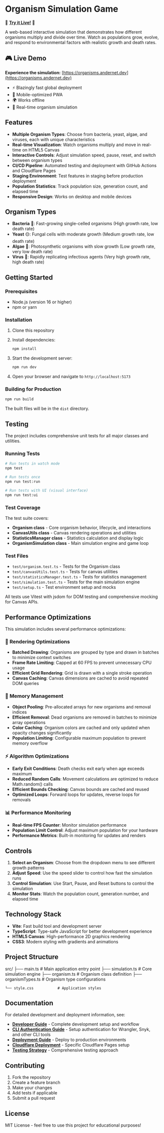 # Organism Simulation Game

🌟 **[Try it Live!](https://organisms.andernet.dev)** 🌟

A web-based interactive simulation that demonstrates how different organisms multiply and divide over time. Watch as populations grow, evolve, and respond to environmental factors with realistic growth and death rates.

## 🎮 Live Demo

**Experience the simulation:** [https://organisms.andernet.dev](https://organisms.andernet.dev)

- ⚡ Blazingly fast global deployment
- 📱 Mobile-optimized PWA  
- 🌍 Works offline
- 🚀 Real-time organism simulation

## Features

- **Multiple Organism Types**: Choose from bacteria, yeast, algae, and viruses, each with unique characteristics
- **Real-time Visualization**: Watch organisms multiply and move in real-time on HTML5 Canvas
- **Interactive Controls**: Adjust simulation speed, pause, reset, and switch between organism types
- **CI/CD Pipeline**: Automated testing and deployment with GitHub Actions and Cloudflare Pages
- **Staging Environment**: Test features in staging before production deployment
- **Population Statistics**: Track population size, generation count, and elapsed time
- **Responsive Design**: Works on desktop and mobile devices

## Organism Types

- **Bacteria** 🦠: Fast-growing single-celled organisms (High growth rate, low death rate)
- **Yeast** 🟡: Fungal cells with moderate growth (Medium growth rate, low death rate)
- **Algae** 🔵: Photosynthetic organisms with slow growth (Low growth rate, very low death rate)
- **Virus** 🔴: Rapidly replicating infectious agents (Very high growth rate, high death rate)

## Getting Started

### Prerequisites

- Node.js (version 16 or higher)
- npm or yarn

### Installation

1. Clone this repository
2. Install dependencies:

   ```bash
   npm install
   ```

3. Start the development server:

   ```bash
   npm run dev
   ```

4. Open your browser and navigate to `http://localhost:5173`

### Building for Production

```bash
npm run build
```

The built files will be in the `dist` directory.

## Testing

The project includes comprehensive unit tests for all major classes and utilities.

### Running Tests

```bash
# Run tests in watch mode
npm test

# Run tests once
npm run test:run

# Run tests with UI (visual interface)
npm run test:ui
```

### Test Coverage

The test suite covers:

- **Organism class** - Core organism behavior, lifecycle, and interactions
- **CanvasUtils class** - Canvas rendering operations and utilities  
- **StatisticsManager class** - Statistics calculation and display logic
- **OrganismSimulation class** - Main simulation engine and game loop

### Test Files

- `test/organism.test.ts` - Tests for the Organism class
- `test/canvasUtils.test.ts` - Tests for canvas utilities
- `test/statisticsManager.test.ts` - Tests for statistics management
- `test/simulation.test.ts` - Tests for the main simulation engine
- `test/setup.ts` - Test environment setup and mocks

All tests use Vitest with jsdom for DOM testing and comprehensive mocking for Canvas APIs.

## Performance Optimizations

This simulation includes several performance optimizations:

### 🚀 **Rendering Optimizations**

- **Batched Drawing**: Organisms are grouped by type and drawn in batches to minimize context switches
- **Frame Rate Limiting**: Capped at 60 FPS to prevent unnecessary CPU usage
- **Efficient Grid Rendering**: Grid is drawn with a single stroke operation
- **Canvas Caching**: Canvas dimensions are cached to avoid repeated DOM queries

### 🧠 **Memory Management**

- **Object Pooling**: Pre-allocated arrays for new organisms and removal indices
- **Efficient Removal**: Dead organisms are removed in batches to minimize array operations
- **Color Caching**: Organism colors are cached and only updated when opacity changes significantly
- **Population Limiting**: Configurable maximum population to prevent memory overflow

### ⚡ **Algorithm Optimizations**

- **Early Exit Conditions**: Death checks exit early when age exceeds maximum
- **Reduced Random Calls**: Movement calculations are optimized to reduce Math.random() calls
- **Efficient Bounds Checking**: Canvas bounds are cached and reused
- **Optimized Loops**: Forward loops for updates, reverse loops for removals

### 📊 **Performance Monitoring**

- **Real-time FPS Counter**: Monitor simulation performance
- **Population Limit Control**: Adjust maximum population for your hardware
- **Performance Metrics**: Built-in monitoring for updates and renders

## Controls

1. **Select an Organism**: Choose from the dropdown menu to see different growth patterns
2. **Adjust Speed**: Use the speed slider to control how fast the simulation runs
3. **Control Simulation**: Use Start, Pause, and Reset buttons to control the simulation
4. **Monitor Stats**: Watch the population count, generation number, and elapsed time

## Technology Stack

- **Vite**: Fast build tool and development server
- **TypeScript**: Type-safe JavaScript for better development experience
- **HTML5 Canvas**: High-performance 2D graphics rendering
- **CSS3**: Modern styling with gradients and animations

## Project Structure

src/
├── main.ts              # Main application entry point
├── simulation.ts        # Core simulation engine
├── organism.ts          # Organism class definition
├── organismTypes.ts     # Organism type configurations

```text
└── style.css           # Application styles
```

## Documentation

For detailed development and deployment information, see:

- **[Developer Guide](./docs/DEVELOPER_GUIDE.md)** - Complete development setup and workflow
- **[CLI Authentication Guide](./docs/CLI_AUTHENTICATION.md)** - Setup authentication for Wrangler, Snyk, and other CLI tools
- **[Deployment Guide](./docs/DEPLOYMENT.md)** - Deploy to production environments
- **[Cloudflare Deployment](./docs/CLOUDFLARE_DEPLOYMENT.md)** - Specific Cloudflare Pages setup
- **[Testing Strategy](./docs/TESTING_STRATEGY_VISUALIZATION.md)** - Comprehensive testing approach

## Contributing

1. Fork the repository
2. Create a feature branch
3. Make your changes
4. Add tests if applicable
5. Submit a pull request

## License

MIT License - feel free to use this project for educational purposes!
